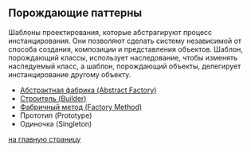 Порождающие паттерны
-------------------------
Шаблоны проектирования, которые абстрагируют процесс инстанцирования. 
Они позволяют сделать систему независимой от способа создания, композиции и представления объектов. 
Шаблон, порождающий классы, использует наследование, чтобы изменять наследуемый класс, 
а шаблон, порождающий объекты, делегирует инстанцирование другому объекту.

 - [Абстрактная фабрика (Abstract Factory)](https://github.com/EvgeniyShipov/patterns/tree/master/src/main/java/ru/shipov/patterns/creational/Abstract_Factory)
 - [Строитель (Builder)](https://github.com/EvgeniyShipov/patterns/tree/master/src/main/java/ru/shipov/patterns/creational/Builder)
 - [Фабричный метод (Factory Method)](https://github.com/EvgeniyShipov/patterns/tree/master/src/main/java/ru/shipov/patterns/creational/Factory_Method)
 - Прототип (Prototype)
 - Одиночка (Singleton)
 
 [на главную страницу](https://github.com/EvgeniyShipov/patterns)